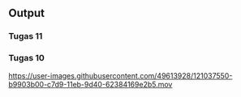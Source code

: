 ## Output

### Tugas 11


### Tugas 10
https://user-images.githubusercontent.com/49613928/121037550-b9903b00-c7d9-11eb-9d40-62384169e2b5.mov
